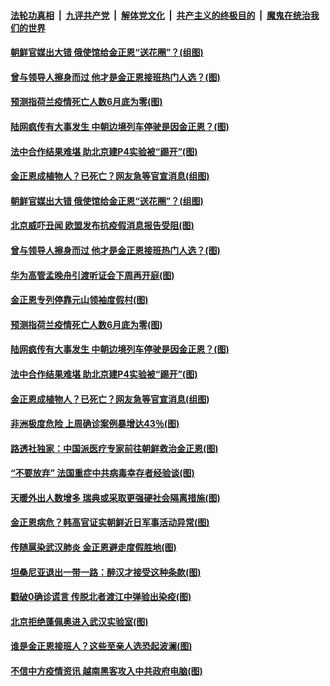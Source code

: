 ####  [法轮功真相](../../../../basic/blob/master/README.md?t=04261531) &nbsp;|&nbsp; [九评共产党](../../../../9ping.md/blob/master/README.md?t=04261531) &nbsp;|&nbsp; [解体党文化](../../../../jtdwh.md/blob/master/README.md?t=04261531)  &nbsp;|&nbsp; [共产主义的终极目的](../../../../gczydzjmd.md/blob/master/README.md?t=04261531) &nbsp;|&nbsp; [魔鬼在统治我们的世界](../../../../mgztzwmdsj.md/blob/master/README.md?t=04261531) 

#### [朝鲜官媒出大错 俄使馆给金正恩“送花圈”？(组图)](../pages/p9/931172.md?t=04261531) 

#### [曾与领导人擦身而过 他才是金正恩接班热门人选？(图)](../pages/p9/931074.md?t=04261531) 

#### [预测指荷兰疫情死亡人数6月底为零(图)](../pages/p9/931093.md?t=04261531) 

#### [陆网疯传有大事发生 中朝边境列车停驶是因金正恩？(图)](../pages/p9/931037.md?t=04261531) 

#### [法中合作结果难堪 助北京建P4实验被“踢开”(图)](../pages/p9/930950.md?t=04261531) 

#### [金正恩成植物人？已死亡？网友急等官宣消息(组图)](../pages/p9/931008.md?t=04261531) 

#### [朝鲜官媒出大错 俄使馆给金正恩“送花圈”？(组图)](../pages/p9/931172.md?t=04261531) 

#### [北京威吓丑闻 欧盟发布抗疫假消息报告受阻(图)](../pages/p9/931064.md?t=04261531) 

#### [曾与领导人擦身而过 他才是金正恩接班热门人选？(图)](../pages/p9/931074.md?t=04261531) 

#### [华为高管孟晚舟引渡听证会下周再开庭(图)](../pages/p9/931121.md?t=04261531) 

#### [金正恩专列停靠元山领袖度假村(图)](../pages/p9/931120.md?t=04261531) 

#### [预测指荷兰疫情死亡人数6月底为零(图)](../pages/p9/931093.md?t=04261531) 

#### [陆网疯传有大事发生 中朝边境列车停驶是因金正恩？(图)](../pages/p9/931037.md?t=04261531) 

#### [法中合作结果难堪 助北京建P4实验被“踢开”(图)](../pages/p9/930950.md?t=04261531) 

#### [金正恩成植物人？已死亡？网友急等官宣消息(组图)](../pages/p9/931008.md?t=04261531) 

#### [非洲极度危险 上周确诊案例暴增达43％(图)](../pages/p9/930943.md?t=04261531) 

#### [路透社独家：中国派医疗专家前往朝鲜救治金正恩(图)](../pages/p9/931003.md?t=04261531) 

#### [“不要放弃” 法国重症中共病毒幸存者经验谈(图)](../pages/p9/930984.md?t=04261531) 

#### [天暖外出人数增多 瑞典或采取更强硬社会隔离措施(图)](../pages/p9/930979.md?t=04261531) 

#### [金正恩病危？韩高官证实朝鲜近日军事活动异常(图)](../pages/p9/930965.md?t=04261531) 

#### [传随扈染武汉肺炎 金正恩避走度假胜地(图)](../pages/p9/930936.md?t=04261531) 

#### [坦桑尼亚退出一带一路：醉汉才接受这种条款(图)](../pages/p9/930893.md?t=04261531) 

#### [戳破0确诊谎言 传脱北者渡江中弹验出染疫(图)](../pages/p9/930919.md?t=04261531) 

#### [北京拒绝蓬佩奥进入武汉实验室(图)](../pages/p9/930874.md?t=04261531) 

#### [谁是金正恩接班人？这些至亲人选恐起波澜(图)](../pages/p9/930813.md?t=04261531) 

#### [不信中方疫情资讯 越南黑客攻入中共政府电脑(图)](../pages/p9/930827.md?t=04261531) 

